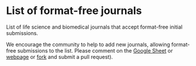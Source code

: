 # List of format-free journals
List of life science and biomedical journals that accept format-free initial submissions.

We encourage the community to help to add new journals, allowing format-free submissions to the list. Please comment on the [Google Sheet](https://docs.google.com/spreadsheets/d/1IHJkSAG21xMnaN9GcOmX6KIxECc-FnI5NycRWVbMAZ8/edit?usp=sharing) or [webpage](https://asntech.github.io/format-free-journals/) or [fork](https://github.com/asntech/format-free-journals) and submit a pull request).
